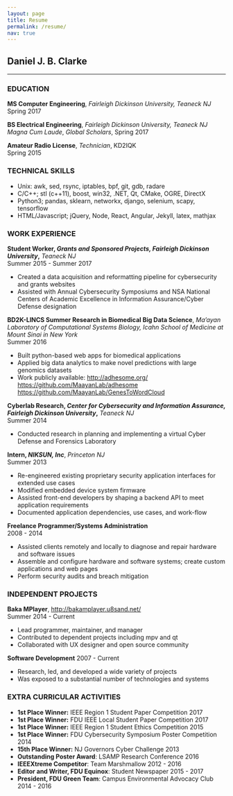 ```yaml
---
layout: page
title: Resume
permalink: /resume/
nav: true
---
```


## Daniel J. B. Clarke
---
### EDUCATION

**MS Computer Engineering**, *Fairleigh Dickinson University, Teaneck NJ*  
Spring 2017

**BS Electrical Engineering**, *Fairleigh Dickinson University, Teaneck NJ*  
*Magna Cum Laude*, *Global Scholars*, Spring 2017

**Amateur Radio License**, *Technician*, KD2IQK  
Spring 2015

### TECHNICAL SKILLS

- Unix: awk, sed, rsync, iptables, bpf, git, gdb, radare
- C/C++; stl (c++11), boost, win32, .NET, Qt, CMake, OGRE, DirectX
- Python3; pandas, sklearn, networkx, django, selenium, scapy, tensorflow
- HTML/Javascript; jQuery, Node, React, Angular, Jekyll, latex, mathjax

### WORK EXPERIENCE

**Student Worker, *Grants and Sponsored Projects, Fairleigh Dickinson University*,** *Teaneck NJ*  
Summer 2015 - Summer 2017

- Created a data acquisition and reformatting pipeline for cybersecurity and grants websites
- Assisted with Annual Cybersecurity Symposiums and NSA National Centers of Academic Excellence in Information Assurance/Cyber Defense designation

**BD2K-LINCS Summer Research in Biomedical Big Data Science**, *Ma’ayan Laboratory of Computational Systems Biology, Icahn School of Medicine at Mount Sinai in New York*  
Summer 2016

- Built python-based web apps for biomedical applications
- Applied big data analytics to make novel predictions with large genomics datasets
- Work publicly available: <http://adhesome.org/> <https://github.com/MaayanLab/adhesome> <https://github.com/MaayanLab/GenesToWordCloud>

**Cyberlab Research, *Center for Cybersecurity and Information Assurance, Fairleigh Dickinson University*,** *Teaneck NJ*  
Summer 2014

- Conducted research in planning and implementing a virtual Cyber Defense and Forensics Laboratory

**Intern, *NIKSUN, Inc***, *Princeton NJ*  
Summer 2013

- Re-engineered existing proprietary security application interfaces for extended use cases
- Modified embedded device system firmware
- Assisted front-end developers by shaping a backend API to meet application requirements
- Documented application dependencies, use cases, and work-flow

**Freelance Programmer/Systems Administration**  
2008 - 2014

- Assisted clients remotely and locally to diagnose and repair hardware and software issues
- Assemble and configure hardware and software systems; create custom applications and web pages
- Perform security audits and breach mitigation

### INDEPENDENT PROJECTS

**Baka MPlayer**, <http://bakamplayer.u8sand.net/>  
Summer 2014 - Current

- Lead programmer, maintainer, and manager
- Contributed to dependent projects including mpv and qt
- Collaborated with UX designer and open source community

**Software Development**
2007 - Current

- Research, led, and developed a wide variety of projects
- Was exposed to a substantial number of technologies and systems

### EXTRA CURRICULAR ACTIVITIES

- **1st Place Winner:** IEEE Region 1 Student Paper Competition 2017
- **1st Place Winner:** FDU IEEE Local Student Paper Competition 2017
- **1st Place Winner:** IEEE Region 1 Student Ethics Competition 2015
- **1st Place Winner:** FDU Cybersecurity Symposium Poster Competition 2014
- **15th Place Winner:** NJ Governors Cyber Challenge 2013
- **Outstanding Poster Award**: LSAMP Research Conference 2016
- **IEEEXtreme Competitor**: Team Marshmallow 2012 - 2016
- **Editor and Writer, FDU Equinox**: Student Newspaper 2015 - 2017
- **President, FDU Green Team**: Campus Environmental Advocacy Club 2014 - 2016
